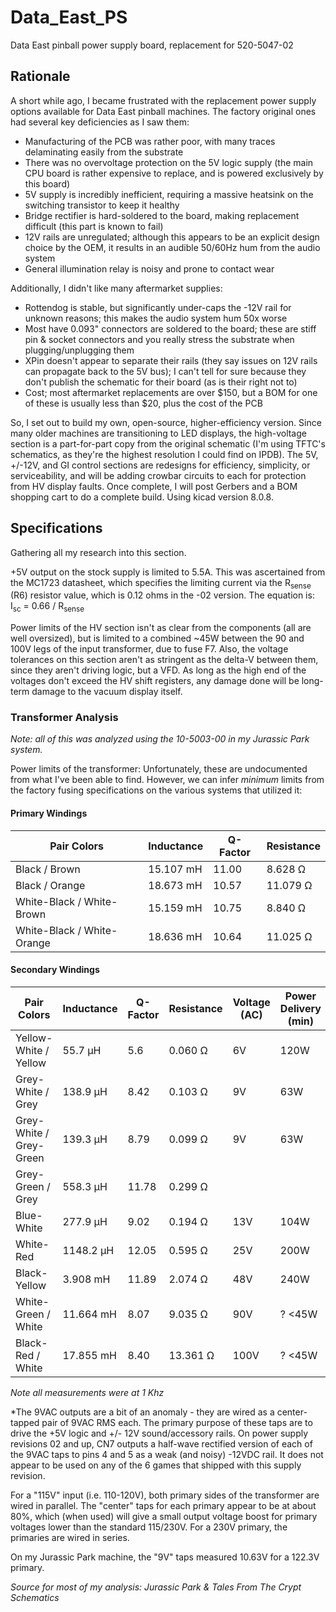# Data_East_PS
Data East pinball power supply board, replacement for 520-5047-02

## Rationale

A short while ago, I became frustrated with the replacement power supply options available for Data East pinball machines. The factory original ones had several key deficiencies as I saw them:
 - Manufacturing of the PCB was rather poor, with many traces delaminating easily from the substrate
 - There was no overvoltage protection on the 5V logic supply (the main CPU board is rather expensive to replace, and is powered exclusively by this board)
 - 5V supply is incredibly inefficient, requiring a massive heatsink on the switching transistor to keep it healthy
 - Bridge rectifier is hard-soldered to the board, making replacement difficult (this part is known to fail)
 - 12V rails are unregulated; although this appears to be an explicit design choice by the OEM, it results in an audible 50/60Hz hum from the audio system
 - General illumination relay is noisy and prone to contact wear

Additionally, I didn't like many aftermarket supplies:
 - Rottendog is stable, but significantly under-caps the -12V rail for unknown reasons; this makes the audio system hum 50x worse
 - Most have 0.093" connectors are soldered to the board; these are stiff pin & socket connectors and you really stress the substrate when plugging/unplugging them
 - XPin doesn't appear to separate their rails (they say issues on 12V rails can propagate back to the 5V bus); I can't tell for sure because they don't publish the schematic for their board (as is their right not to)
 - Cost; most aftermarket replacements are over $150, but a BOM for one of these is usually less than $20, plus the cost of the PCB

So, I set out to build my own, open-source, higher-efficiency version. Since many older machines are transitioning to LED displays, the high-voltage section is a part-for-part copy from the original schematic (I'm using TFTC's schematics, as they're the highest resolution I could find on IPDB). The 5V, +/-12V, and GI control sections are redesigns for efficiency, simplicity, or serviceability, and will be adding crowbar circuits to each for protection from HV display faults.  Once complete, I will post Gerbers and a BOM shopping cart to do a complete build. Using kicad version 8.0.8.

## Specifications

Gathering all my research into this section.

+5V output on the stock supply is limited to 5.5A.  This was ascertained from the MC1723 datasheet, which specifies the limiting current via the R<sub>sense</sub> (R6) resistor value, which is 0.12 ohms in the -02 version. The equation is: I<sub>sc</sub> = 0.66 / R<sub>sense</sub>

Power limits of the HV section isn't as clear from the components (all are well oversized), but is limited to a combined ~45W between the 90 and 100V legs of the input transformer, due to fuse F7. Also, the voltage tolerances on this section aren't as stringent as the delta-V between them, since they aren't driving logic, but a VFD. As long as the high end of the voltages don't exceed the HV shift registers, any damage done will be long-term damage to the vacuum display itself.

### Transformer Analysis

*Note: all of this was analyzed using the 10-5003-00 in my Jurassic Park system.*

Power limits of the transformer: Unfortunately, these are undocumented from what I've been able to find. However, we can infer *minimum* limits from the factory fusing specifications on the various systems that utilized it:

#### Primary Windings

| Pair Colors | Inductance | Q-Factor | Resistance |
|-------------|------------|----------|------------|
| Black / Brown | 15.107 mH | 11.00 | 8.628 &Omega; |
| Black / Orange | 18.673 mH | 10.57 | 11.079 &Omega; |
| White-Black / White-Brown | 15.159 mH | 10.75 | 8.840 &Omega; |
| White-Black / White-Orange | 18.636 mH | 10.64 | 11.025 &Omega; |

#### Secondary Windings

| Pair Colors | Inductance | Q-Factor |Resistance | Voltage (AC) | Power Delivery (min) | Usage |
|-------------|------------|----------|-----------|---------|--------------------|-------|
| Yellow-White / Yellow | 55.7 &mu;H | 5.6 | 0.060 &Omega; | 6V | 120W | General Illumination |
| Grey-White / Grey | 138.9 &mu;H | 8.42 | 0.103 &Omega; | 9V | 63W | Logic, Sound & Motors |
| Grey-White / Grey-Green | 139.3 &mu;H | 8.79 | 0.099 &Omega; | 9V | 63W | Logic, Sound & Motors |
| Grey-Green / Grey | 558.3 &mu;H | 11.78 | 0.299 &Omega; | | | |
| Blue-White | 277.9 &mu;H | 9.02 | 0.194 &Omega; | 13V | 104W | Lamps |
| White-Red | 1148.2 &mu;H | 12.05 | 0.595 &Omega; | 25V | 200W | Solenoids |
| Black-Yellow | 3.908 mH | 11.89 | 2.074 &Omega; | 48V | 240W | Solenoids |
| White-Green / White | 11.664 mH | 8.07 | 9.035 &Omega; | 90V | ? <45W | VFD |
| Black-Red / White | 17.855 mH | 8.40 | 13.361 &Omega; | 100V | ? <45W | VFD |

*Note all measurements were at 1 Khz*

*The 9VAC outputs are a bit of an anomaly - they are wired as a center-tapped pair of 9VAC RMS each. The primary purpose of these taps are to drive the +5V logic and +/- 12V sound/accessory rails. On power supply revisions 02 and up, CN7 outputs a half-wave rectified version of each of the 9VAC taps to pins 4 and 5 as a weak (and noisy) -12VDC rail. It does not appear to be used on any of the 6 games that shipped with this supply revision.

For a "115V" input (i.e. 110-120V), both primary sides of the transformer are wired in parallel.  The "center" taps for each primary appear to be at about 80%, which (when used) will give a small output voltage boost for primary voltages lower than the standard 115/230V. For a 230V primary, the primaries are wired in series.

On my Jurassic Park machine, the "9V" taps measured 10.63V for a 122.3V primary.

*Source for most of my analysis: Jurassic Park & Tales From The Crypt Schematics*

